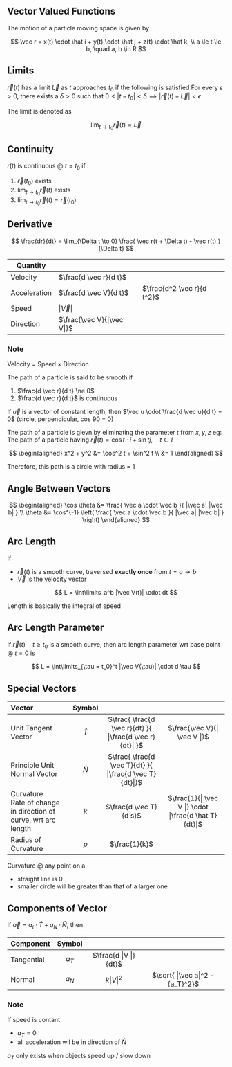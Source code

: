 ## Vector Valued Functions

The motion of a particle moving space is given by

$$
\vec r = x(t) \cdot \hat i + y(t) \cdot \hat j + z(t) \cdot \hat k, \\
a \le t \le b, \quad a, b \in R
$$

## Limits

$\vec r(t)$ has a limit $\vec L$ as $t$ approaches $t_0$ if the following is satisfied
For every $\epsilon > 0$, there exists a $\delta > 0$ such that $0<|t - t_0|< \delta \implies | \vec r(t) - \vec L | < \epsilon$

The limit is denoted as

$$
\lim_{t \to t_0} \vec r(t) = \vec L
$$

## Continuity

$r(t)$ is continuous @ $t = t_0$ if

1. $\vec r(t_0)$ exists
2. $\lim_{t \to t_0} \vec r(t)$ exists
3. $\lim_{t \to t_0} \vec r(t) = \vec r(t_0)$

## Derivative

$$
\frac{dr}{dt} =
\lim_{\Delta t \to 0} \frac{
	\vec r(t + \Delta t) - \vec r(t)
}{\Delta t}
$$

| Quantity     |                                |                             |
| ------------ | ------------------------------ | --------------------------- |
| Velocity     | $\frac{d \vec r}{d t}$        |                             |
| Acceleration | $\frac{d \vec V}{d t}$        | $\frac{d^2 \vec r}{d t^2}$ |
| Speed        | $\|\vec V\|$                 |                             |
| Direction    | $\frac{\vec V}{\|\vec V\|}$ |                             |

### Note

Velocity = Speed $\times$ Direction

The path of a particle is said to be smooth if

1. $\frac{d \vec r}{d t} \ne 0$
2. $\frac{d \vec r}{d t}$ is continuous

If $\vec u$ is a vector of constant length, then $\vec u \cdot \frac{d \vec u}{d t} = 0$
(circle, perpendicular, cos 90 = 0)

The path of a particle is gievn by eliminating the parameter $t$ from $x, y, z$
eg: The path of a particle having $\vec r(t) = \cos t \cdot \hat i + \sin t \hat j, \quad t \in I$

$$
\begin{aligned}
x^2 + y^2 &=
\cos^2 t + \sin^2 t \\
&= 1
\end{aligned}
$$

Therefore, this path is a circle with radius = 1

## Angle Between Vectors

$$
\begin{aligned}
\cos \theta &=
\frac{
	\vec a \cdot \vec b
}{
	|\vec a| |\vec b|
} \\
\theta &= \cos^{-1} \left(
\frac{
	\vec a \cdot \vec b
}{
	|\vec a| |\vec b|
}
\right)
\end{aligned}
$$

## Arc Length

If

- $\vec r(t)$ is a smooth curve, traversed **exactly once** from $t=a \to b$
- $\vec V$ is the velocity vector

$$
L = \int\limits_a^b 
|\vec V(t)| \cdot dt
$$

Length is basically the integral of speed

## Arc Length Parameter

If $\vec r(t) \quad t \ge t_0$ is a smooth curve, then arc length parameter wrt base point @ $t=0$ is

$$
L = \int\limits_{\tau = t_0}^t 
|\vec V(\tau)| \cdot d \tau
$$

## Special Vectors

| Vector | Symbol |                                                              |                                 |
| :--------------------------- | :------: | :----------------------------------------------------------: | :-----------------------------: |
| Unit Tangent Vector          | $\hat T$ | $\frac{ \frac{d \vec r}{dt} }{ \|\frac{d \vec r}{dt}\| }$ | $\frac{\vec V}{\| \vec V \|}$ |
| Principle Unit Normal Vector | $\hat N$ | $\frac{ \frac{d \vec T}{dt} }{ \|\frac{d \vec T}{dt}\|}$ |                                 |
| Curvature <br />Rate of change in direction of curve, wrt arc length |   $k$    |                    $\frac{d \vec T}{d s}$                    | $\frac{1}{\| \vec V \|} \cdot \|\frac{d \hat T} {dt}\|$ |
| Radius of Curvature | $\rho$ | $\frac{1}{k}$ |  |

Curvature @ any point on a

- straight line is 0
- smaller circle will be greater than that of a larger one

## Components of Vector

If $\vec a = a_t \cdot \hat T + a_N \cdot \hat N$, then

| Component  | Symbol |                        |                                    |
| ---------- | :----: | :--------------------: | :--------------------------------: |
| Tangential | $a_T$  | $\frac{d \|V \|}{dt}$ |                                    |
| Normal     | $a_N$  |     $k \|V\|^2$      | $\sqrt{ \|\vec a\|^2 - {a_T}^2}$ |

### Note

If speed is contant

- $a_T = 0$
- all acceleration wil be in direction of $\hat N$

$a_T$ only exists when objects speed up / slow down

